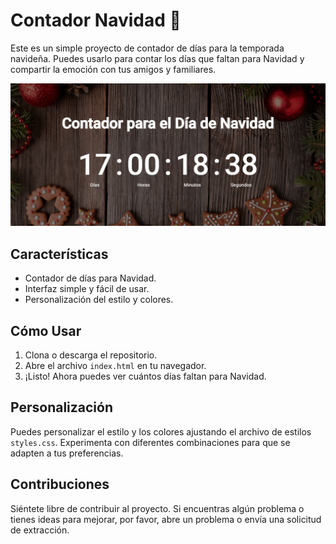 # Contador Navidad 🎄

Este es un simple proyecto de contador de días para la temporada navideña. Puedes usarlo para contar los días que faltan para Navidad y compartir la emoción con tus amigos y familiares.

![thumbnail](./public/thumbnail.png)

## Características

- Contador de días para Navidad.
- Interfaz simple y fácil de usar.
- Personalización del estilo y colores.

## Cómo Usar

1. Clona o descarga el repositorio.
2. Abre el archivo `index.html` en tu navegador.
3. ¡Listo! Ahora puedes ver cuántos días faltan para Navidad.

## Personalización

Puedes personalizar el estilo y los colores ajustando el archivo de estilos `styles.css`. Experimenta con diferentes combinaciones para que se adapten a tus preferencias.

## Contribuciones

Siéntete libre de contribuir al proyecto. Si encuentras algún problema o tienes ideas para mejorar, por favor, abre un problema o envía una solicitud de extracción.
